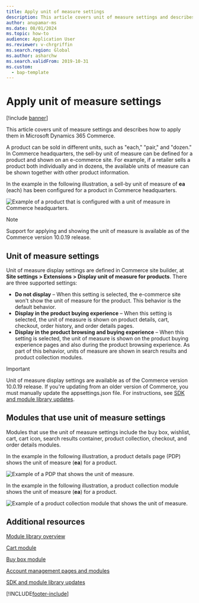 ```yaml
---
title: Apply unit of measure settings
description: This article covers unit of measure settings and describes how to apply them in Microsoft Dynamics 365 Commerce.
author: anupamar-ms
ms.date: 08/01/2024
ms.topic: how-to
audience: Application User
ms.reviewer: v-chrgriffin
ms.search.region: Global
ms.author: asharchw
ms.search.validFrom: 2019-10-31
ms.custom: 
  - bap-template
---
```


# Apply unit of measure settings

[!include [banner](includes/banner.md)]

This article covers unit of measure settings and describes how to apply them in Microsoft Dynamics 365 Commerce.

A product can be sold in different units, such as "each," "pair," and "dozen." In Commerce headquarters, the sell-by unit of measure can be defined for a product and shown on an e-commerce site. For example, if a retailer sells a product both individually and in dozens, the available units of measure can be shown together with other product information.

In the example in the following illustration, a sell-by unit of measure of **ea** (each) has been configured for a product in Commerce headquarters.

![Example of a product that is configured with a unit of measure in Commerce headquarters.](./media/Productunit-headquarters.PNG)

> [!NOTE]
> Support for applying and showing the unit of measure is available as of the Commerce version 10.0.19 release.

## Unit of measure settings

Unit of measure display settings are defined in Commerce site builder, at **Site settings \> Extensions \> Display unit of measure for products**. There are three supported settings:

- **Do not display** – When this setting is selected, the e-commerce site won't show the unit of measure for the product. This behavior is the default behavior.
- **Display in the product buying experience** – When this setting is selected, the unit of measure is shown on product details, cart, checkout, order history, and order details pages.
- **Display in the product browsing and buying experience** – When this setting is selected, the unit of measure is shown on the product buying experience pages and also during the product browsing experience. As part of this behavior, units of measure are shown in search results and product collection modules.

> [!IMPORTANT]
> Unit of measure display settings are available as of the Commerce version 10.0.19 release. If you're updating from an older version of Commerce, you must manually update the appsettings.json file. For instructions, see [SDK and module library updates](e-commerce-extensibility/sdk-updates.md#update-the-appsettingsjson-file).

## Modules that use unit of measure settings

Modules that use the unit of measure settings include the buy box, wishlist, cart, cart icon, search results container, product collection, checkout, and order details modules.

In the example in the following illustration, a product details page (PDP) shows the unit of measure (**ea**) for a product.

![Example of a PDP that shows the unit of measure.](./media/Productunit-PDP.png)

In the example in the following illustration, a product collection module shows the unit of measure (**ea**) for a product.

![Example of a product collection module that shows the unit of measure.](./media/Productunit-productcollection.png)

## Additional resources

[Module library overview](starter-kit-overview.md)

[Cart module](add-cart-module.md)

[Buy box module](add-buy-box.md)

[Account management pages and modules](account-management.md)

[SDK and module library updates](e-commerce-extensibility/sdk-updates.md)

[!INCLUDE[footer-include](../includes/footer-banner.md)]
